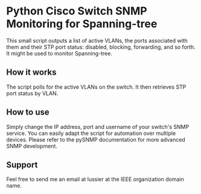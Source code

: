 # Python Cisco Switch SNMP Monitoring for Spanning-tree
This small script outputs a list of active VLANs, the ports associated with them and their STP port status: disabled, blocking, forwarding, and so forth. It might be used to monitor Spanning-tree.
## How it works
The script polls for the active VLANs on the switch. It then retrieves STP port status by VLAN.
## How to use
Simply change the IP address, port and username of your switch's SNMP service. You can easily adapt the script for automation over multiple devices. Please refer to the pySNMP documentation for more advanced SNMP development.
## Support
Feel free to send me an email at lussier at the IEEE organization domain name.
